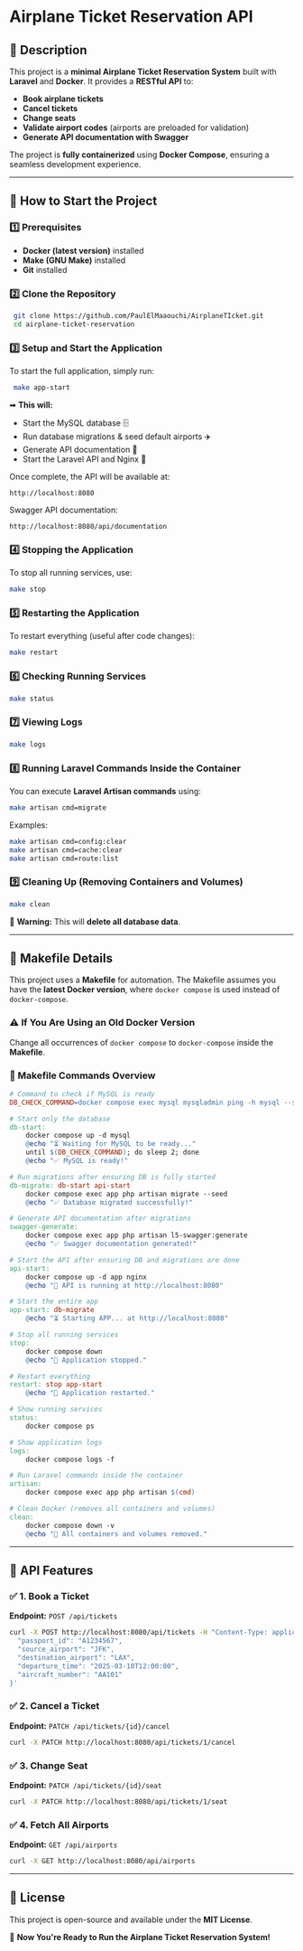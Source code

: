 # **Airplane Ticket Reservation API**

## **📌 Description**
This project is a **minimal Airplane Ticket Reservation System** built with **Laravel** and **Docker**. It provides a **RESTful API** to:

- **Book airplane tickets**
- **Cancel tickets**
- **Change seats**
- **Validate airport codes** (airports are preloaded for validation)
- **Generate API documentation with Swagger**

The project is **fully containerized** using **Docker Compose**, ensuring a seamless development experience.

---

## **🚀 How to Start the Project**

### **1️⃣ Prerequisites**
- **Docker (latest version)** installed
- **Make (GNU Make)** installed
- **Git** installed

### **2️⃣ Clone the Repository**
```sh
 git clone https://github.com/PaulElMaaouchi/AirplaneTIcket.git
 cd airplane-ticket-reservation
```

### **3️⃣ Setup and Start the Application**
To start the full application, simply run:
```sh
 make app-start
```
➡ **This will:**
- Start the MySQL database 🗄️
- Run database migrations & seed default airports ✈️
- Generate API documentation 📜
- Start the Laravel API and Nginx 🚀

Once complete, the API will be available at:
```
http://localhost:8080
```
Swagger API documentation:
```
http://localhost:8080/api/documentation
```

### **4️⃣ Stopping the Application**
To stop all running services, use:
```sh
make stop
```

### **5️⃣ Restarting the Application**
To restart everything (useful after code changes):
```sh
make restart
```

### **6️⃣ Checking Running Services**
```sh
make status
```

### **7️⃣ Viewing Logs**
```sh
make logs
```

### **8️⃣ Running Laravel Commands Inside the Container**
You can execute **Laravel Artisan commands** using:
```sh
make artisan cmd=migrate
```
Examples:
```sh
make artisan cmd=config:clear
make artisan cmd=cache:clear
make artisan cmd=route:list
```

### **9️⃣ Cleaning Up (Removing Containers and Volumes)**
```sh
make clean
```
🚨 **Warning:** This will **delete all database data**.

---

## **🔧 Makefile Details**
This project uses a **Makefile** for automation. The Makefile assumes you have the **latest Docker version**, where `docker compose` is used instead of `docker-compose`.

### **⚠️ If You Are Using an Old Docker Version**
Change all occurrences of `docker compose` to `docker-compose` inside the **Makefile**.

### **📜 Makefile Commands Overview**
```makefile
# Command to check if MySQL is ready
DB_CHECK_COMMAND=docker compose exec mysql mysqladmin ping -h mysql --silent

# Start only the database
db-start:
	docker compose up -d mysql
	@echo "⏳ Waiting for MySQL to be ready..."
	until $(DB_CHECK_COMMAND); do sleep 2; done
	@echo "✅ MySQL is ready!"

# Run migrations after ensuring DB is fully started
db-migrate: db-start api-start
	docker compose exec app php artisan migrate --seed
	@echo "✅ Database migrated successfully!"

# Generate API documentation after migrations
swagger-generate:
	docker compose exec app php artisan l5-swagger:generate
	@echo "✅ Swagger documentation generated!"

# Start the API after ensuring DB and migrations are done
api-start:
	docker compose up -d app nginx
	@echo "🚀 API is running at http://localhost:8080"

# Start the entire app
app-start: db-migrate
	@echo "⏳ Starting APP... at http://localhost:8080"

# Stop all running services
stop:
	docker compose down
	@echo "🛑 Application stopped."

# Restart everything
restart: stop app-start
	@echo "🔄 Application restarted."

# Show running services
status:
	docker compose ps

# Show application logs
logs:
	docker compose logs -f

# Run Laravel commands inside the container
artisan:
	docker compose exec app php artisan $(cmd)

# Clean Docker (removes all containers and volumes)
clean:
	docker compose down -v
	@echo "🧹 All containers and volumes removed."
```

---

## **📌 API Features**
### ✅ **1. Book a Ticket**
**Endpoint:** `POST /api/tickets`
```sh
curl -X POST http://localhost:8080/api/tickets -H "Content-Type: application/json" -d '{
  "passport_id": "A1234567",
  "source_airport": "JFK",
  "destination_airport": "LAX",
  "departure_time": "2025-03-10T12:00:00",
  "aircraft_number": "AA101"
}'
```
### ✅ **2. Cancel a Ticket**
**Endpoint:** `PATCH /api/tickets/{id}/cancel`
```sh
curl -X PATCH http://localhost:8080/api/tickets/1/cancel
```
### ✅ **3. Change Seat**
**Endpoint:** `PATCH /api/tickets/{id}/seat`
```sh
curl -X PATCH http://localhost:8080/api/tickets/1/seat
```
### ✅ **4. Fetch All Airports**
**Endpoint:** `GET /api/airports`
```sh
curl -X GET http://localhost:8080/api/airports
```

---

## **📜 License**
This project is open-source and available under the **MIT License**.

🚀 **Now You're Ready to Run the Airplane Ticket Reservation System!**

